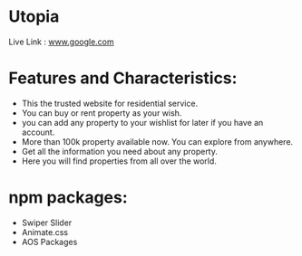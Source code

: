 # Utopia

Live Link : www.google.com

# Features and Characteristics:
- This the trusted website for residential service.
- You can buy or rent property as your wish.
- you can add any property to your wishlist for later if you have an account.
- More than 100k property available now. You can explore from anywhere.
- Get all the information you need about any property.
- Here you will find properties from all over the world.

# npm packages:
- Swiper Slider
- Animate.css
- AOS Packages

